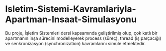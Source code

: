 # Isletim-Sistemi-Kavramlariyla-Apartman-Insaat-Simulasyonu
Bu proje, İşletim Sistemleri dersi kapsamında geliştirilmiş olup, çok katlı bir apartmanın inşa sürecini modelleyerek process (süreç), thread (iş parçacığı) ve senkronizasyon (synchronization) kavramlarını simüle etmektedir.
